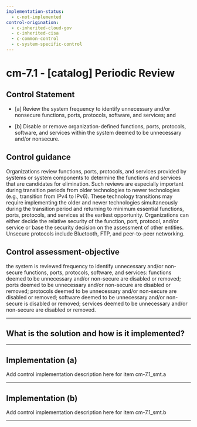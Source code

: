 ```yaml
---
implementation-status:
  - c-not-implemented
control-origination:
  - c-inherited-cloud-gov
  - c-inherited-cisa
  - c-common-control
  - c-system-specific-control
---
```


# cm-7.1 - \[catalog\] Periodic Review

## Control Statement

- \[a\] Review the system frequency to identify unnecessary and/or nonsecure functions, ports, protocols, software, and services; and

- \[b\] Disable or remove organization-defined functions, ports, protocols, software, and services within the system deemed to be unnecessary and/or nonsecure.

## Control guidance

Organizations review functions, ports, protocols, and services provided by systems or system components to determine the functions and services that are candidates for elimination. Such reviews are especially important during transition periods from older technologies to newer technologies (e.g., transition from IPv4 to IPv6). These technology transitions may require implementing the older and newer technologies simultaneously during the transition period and returning to minimum essential functions, ports, protocols, and services at the earliest opportunity. Organizations can either decide the relative security of the function, port, protocol, and/or service or base the security decision on the assessment of other entities. Unsecure protocols include Bluetooth, FTP, and peer-to-peer networking.

## Control assessment-objective

the system is reviewed frequency to identify unnecessary and/or non-secure functions, ports, protocols, software, and services:
functions deemed to be unnecessary and/or non-secure are disabled or removed;
ports deemed to be unnecessary and/or non-secure are disabled or removed;
protocols deemed to be unnecessary and/or non-secure are disabled or removed;
software deemed to be unnecessary and/or non-secure is disabled or removed;
services deemed to be unnecessary and/or non-secure are disabled or removed.

______________________________________________________________________

## What is the solution and how is it implemented?

<!-- Please leave this section blank and enter implementation details in the parts below. -->

______________________________________________________________________

## Implementation (a)

Add control implementation description here for item cm-7.1_smt.a

______________________________________________________________________

## Implementation (b)

Add control implementation description here for item cm-7.1_smt.b

______________________________________________________________________
